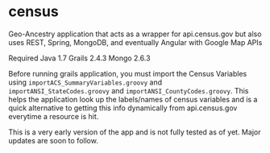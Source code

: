census
======

Geo-Ancestry application that acts as a wrapper for api.census.gov but also uses REST, Spring, MongoDB, and eventually Angular with Google Map APIs

Required
Java 1.7
Grails 2.4.3 
Mongo 2.6.3

Before running grails application, you must import the Census Variables using <code>importACS_SummaryVariables.groovy</code> and <code>importANSI_StateCodes.groovy</code> and <code>importANSI_CountyCodes.groovy</code>. This helps the application look up the labels/names of census variables and is a quick alternative to getting this info dynamically from api.census.gov everytime a resource is hit.

This is a very early version of the app and is not fully tested as of yet.  Major updates are soon to follow.

